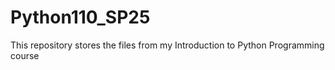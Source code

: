 # Python110_SP25
This repository stores the files from my Introduction to Python Programming course
